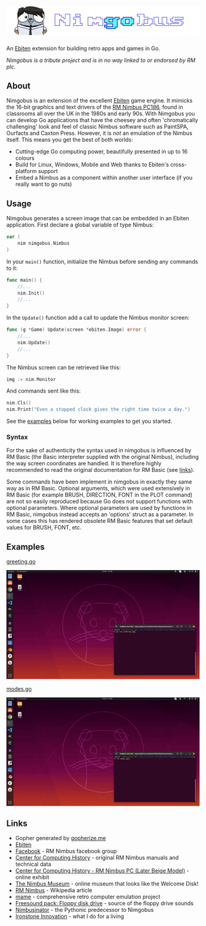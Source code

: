 # ![nimgobus](nimgobus.png)

An [Ebiten](https://ebiten.org/) extension for building retro apps and games in Go.

_Nimgobus is a tribute project and is in no way linked to or endorsed by RM plc._

## About

Nimgobus is an extension of the excellent [Ebiten](https://ebiten.org/) game engine.  It mimicks the 16-bit graphics and text drivers of the [RM Nimbus PC186](https://en.wikipedia.org/wiki/RM_Nimbus), found in classrooms all over the UK in the 1980s and early 90s.  With Nimgobus you can develop Go applications that have the cheesey and often 'chromatically challenging' look and feel of classic Nimbus software such as PaintSPA, Ourfacts and Caxton Press.  However, it is _not_ an emulation of the Nimbus itself.  This means you get the best of both worlds:

- Cutting-edge Go computing power, beautifully presented in up to 16 colours
- Build for Linux, Windows, Mobile and Web thanks to Ebiten's cross-platform support
- Embed a Nimbus as a component within another user interface (if you really want to go nuts)

## Usage

Nimgobus generates a screen image that can be embedded in an Ebiten application.  First declare a global variable of type Nimbus:

```go
var (
	nim nimgobus.Nimbus
)
```

In your `main()` function, initialize the Nimbus before sending any commands to it:

```go
func main() {
	//...
	nim.Init()
	//...
}
```

In the `Update()` function add a call to update the Nimbus monitor screen:

```go
func (g *Game) Update(screen *ebiten.Image) error {
	//...
	nim.Update()
	//...
}
```

The Nimbus screen can be retrieved like this:

```go
img := nim.Monitor
```

And commands sent like this:

```go
nim.Cls()
nim.Print("Even a stopped clock gives the right time twice a day.")
```

See the [examples](#Examples) below for working examples to get you started.

### Syntax

For the sake of authenticity the syntax used in nimgobus is influenced by RM Basic (the Basic interpreter supplied with the original Nimbus), including the way screen coordinates are handled. It is therefore highly recommended to read the original documentation for RM Basic (see [links](#Links)).

Some commands have been implement in nimgobus in exactly they same way as in RM Basic.  Optional arguments, which were used extensively in RM Basic (for example BRUSH, DIRECTION, FONT in the PLOT command) are not so easily reproduced because Go does not support functions with optional parameters. Where optional parameters are used by functions in RM Basic, nimgobus instead accepts an 'options' struct as a parameter. In some cases this has rendered obsolete RM Basic features that set default values for BRUSH, FONT, etc.

## Examples

[greeting.go](examples/greeting/greeting.go)

![greeting](examples/greeting/greeting.gif)

[modes.go](examples/modes/modes.go)

![modes](examples/modes/modes.gif)

## Links

- Gopher generated by [gopherize.me](https://gopherize.me/)
- [Ebiten](https://ebiten.org/)
- [Facebook](https://www.facebook.com/RMNimbus/) - RM Nimbus facebook group
- [Center for Computing History](http://www.computinghistory.org.uk/) - original RM Nimbus manuals and technical data
- [Center for Computing History - RM Nimbus PC (Later Beige Model)](http://www.computinghistory.org.uk/det/41537/RM-Nimbus-PC-(Later-Beige-Model)/) - online exhibit
- [The Nimbus Museum](https://thenimbus.co.uk/) - online museum that looks like the Welcome Disk!
- [RM Nimbus](https://en.wikipedia.org/wiki/RM_Nimbus) - Wikipedia article
- [mame](https://www.mamedev.org/) - comprehensive retro computer emulation project
- [Freesound pack: Floppy disk drive](https://freesound.org/people/MrAuralization/packs/15891/) - source of the floppy drive sounds
- [Nimbusinator](https://github.com/adamstimb/nimbusinator) - the Pythonic predecessor to Nimgobus
- [Ironstone Innovation](https://ironstoneinnovation.eu) - what I do for a living
